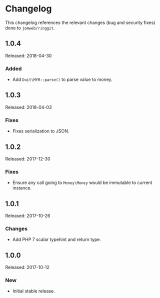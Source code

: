 # Changelog

This changelog references the relevant changes (bug and security fixes) done to `jomweb/ringgit`.

## 1.0.4

Released: 2018-04-30

### Added

* Add `Duit\MYR::parse()` to parse value to money.

## 1.0.3

Released: 2018-04-03

### Fixes

* Fixes serialization to JSON.

## 1.0.2

Released: 2017-12-30

### Fixes

* Ensure any call going to `Money\Money` would be immutable to current instance.

## 1.0.1

Released: 2017-10-26

### Changes

* Add PHP 7 scalar typehint and return type.

## 1.0.0

Released: 2017-10-12

### New

* Initial stable release.
